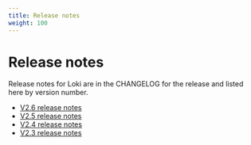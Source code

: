 ```yaml
---
title: Release notes
weight: 100
---
```

# Release notes

Release notes for Loki are in the CHANGELOG for the release and
listed here by version number.

- [V2.6 release notes](../release-notes/v2-6/)
- [V2.5 release notes](../release-notes/v2-5/)
- [V2.4 release notes](../release-notes/v2-4/)
- [V2.3 release notes](../release-notes/v2-3/)
